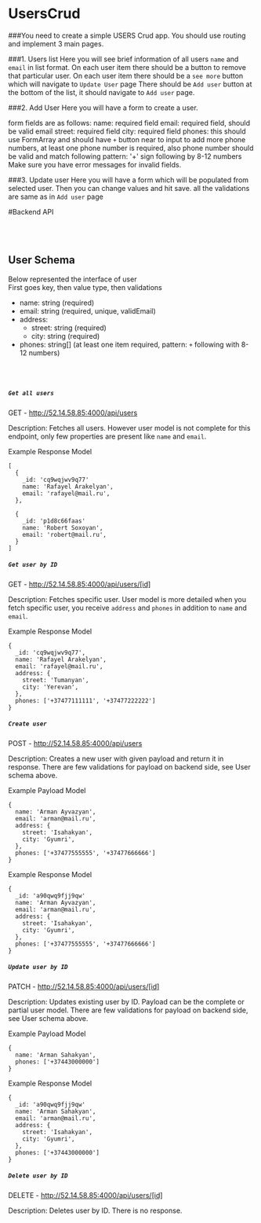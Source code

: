 # UsersCrud

###You need to create a simple USERS Crud app.
You should use routing and implement 3 main pages.

###1. Users list
Here you will see brief information of all users `name` and `email` in list format.
On each user item there should be a button to remove that particular user.
On each user item there should be a `see more` button which will navigate to `Update User` page
There should be `Add user` button at the bottom of the list, it should navigate to `Add user` page.

###2. Add User
Here you will have a form to create a user.

form fields are as follows:
  name: required field
  email: required field, should be valid email
  street: required field
  city: required field
  phones: this should use FormArray and should have `+` button near to input to add more phone numbers, at least one phone number is required, also phone   number should be valid and match following pattern: '+' sign following by 8-12 numbers
  Make sure you have error messages for invalid fields.

###3. Update user
Here you will have a form which will be populated from selected user.
Then you can change values and hit save.
all the validations are same as in `Add user` page



#Backend API

<br>
<br>

## User Schema

Below represented the interface of user <br>
First goes key, then value type, then validations

 - name: string (required)
 - email: string (required, unique, validEmail)
 - address:
   - street: string (required)        
   - city: string (required)
 - phones: string[] (at least one item required, pattern: `+` following with 8-12 numbers)
  
<br>
<br>

##### `Get all users`
GET - http://52.14.58.85:4000/api/users

Description: Fetches all users. However user model is not complete for this endpoint, only few properties are present like `name` and `email`. 

Example Response Model
```
[
  {
    _id: 'cq9wqjwv9q77'
    name: 'Rafayel Arakelyan',
    email: 'rafayel@mail.ru',
  },
  
  {
    _id: 'p1d8c66faas'
    name: 'Robert Soxoyan',
    email: 'robert@mail.ru',
  }
]
```

##### `Get user by ID`
GET - http://52.14.58.85:4000/api/users/[id]

Description: Fetches specific user. User model is more detailed when you fetch specific user, you receive `address` and `phones` in addition to `name` and `email`. 

Example Response Model
```
{
  _id: 'cq9wqjwv9q77',
  name: 'Rafayel Arakelyan',
  email: 'rafayel@mail.ru',
  address: {
    street: 'Tumanyan',
    city: 'Yerevan',
  },
  phones: ['+37477111111', '+37477222222']
}
```
  
##### `Create user`
POST - http://52.14.58.85:4000/api/users

Description: Creates a new user with given payload and return it in response. There are few validations for payload on backend side, see User schema above.

Example Payload Model
```
{
  name: 'Arman Ayvazyan',
  email: 'arman@mail.ru',
  address: {
    street: 'Isahakyan',
    city: 'Gyumri',
  },
  phones: ['+37477555555', '+37477666666']
}
```

Example Response Model
```
{
  _id: 'a90qwq9fjj9qw'
  name: 'Arman Ayvazyan',
  email: 'arman@mail.ru',
  address: {
    street: 'Isahakyan',
    city: 'Gyumri',
  },
  phones: ['+37477555555', '+37477666666']
}
```

##### `Update user by ID`
PATCH - http://52.14.58.85:4000/api/users/[id]

Description: Updates existing user by ID. Payload can be the complete or partial user model. There are few validations for payload on backend side, see User schema above.

Example Payload Model
```
{
  name: 'Arman Sahakyan',
  phones: ['+37443000000']
}
```

Example Response Model
```
{
  _id: 'a90qwq9fjj9qw'
  name: 'Arman Sahakyan',
  email: 'arman@mail.ru',
  address: {
    street: 'Isahakyan',
    city: 'Gyumri',
  },
  phones: ['+37443000000']
}
```
  
##### `Delete user by ID`
DELETE - http://52.14.58.85:4000/api/users/[id]

Description: Deletes user by ID. There is no response.


<br>
<br>




